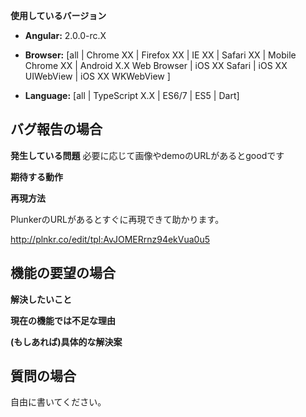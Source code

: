 **使用しているバージョン**

* **Angular:** 2.0.0-rc.X

* **Browser:** [all | Chrome XX | Firefox XX | IE XX | Safari XX | Mobile Chrome XX | Android X.X Web Browser | iOS XX Safari | iOS XX UIWebView | iOS XX WKWebView ]

* **Language:** [all | TypeScript X.X | ES6/7 | ES5 | Dart]

## バグ報告の場合

**発生している問題**
必要に応じて画像やdemoのURLがあるとgoodです

**期待する動作**

**再現方法**

PlunkerのURLがあるとすぐに再現できて助かります。

http://plnkr.co/edit/tpl:AvJOMERrnz94ekVua0u5


## 機能の要望の場合

**解決したいこと**

**現在の機能では不足な理由**

**(もしあれば)具体的な解決案**


## 質問の場合

自由に書いてください。
